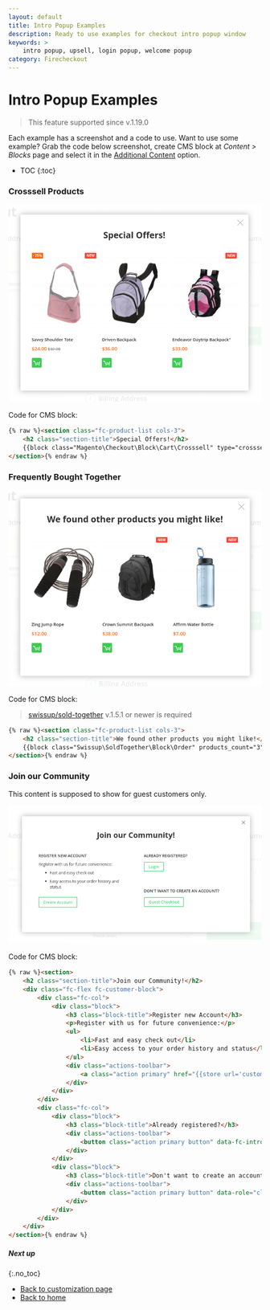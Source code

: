 ```yaml
---
layout: default
title: Intro Popup Examples
description: Ready to use examples for checkout intro popup window
keywords: >
    intro popup, upsell, login popup, welcome popup
category: Firecheckout
---
```


# Intro Popup Examples

> This feature supported since v.1.19.0

Each example has a screenshot and a code to use. Want to use some example?
Grab the code below screenshot, create CMS block at _Content > Blocks_ page
and select it in the
[Additional Content](/m2/extensions/firecheckout/configuration/#additional-content-section)
option.

* TOC
{:toc}

### Crosssell Products

![Crosssell Products](/images/m2/firecheckout/customization/use-cases/intro-popup-crosssell.png)

Code for CMS block:

```html
{% raw %}<section class="fc-product-list cols-3">
    <h2 class="section-title">Special Offers!</h2>
    {{block class="Magento\Checkout\Block\Cart\Crosssell" type="crosssell" template="Magento_Catalog::product/list/items.phtml"}}
</section>{% endraw %}
```

### Frequently Bought Together

![Soldtogether Products](/images/m2/firecheckout/customization/use-cases/intro-popup-sold-together.png)

Code for CMS block:

> [swissup/sold-together](/m2/extensions/soldtogether/) v.1.5.1 or newer
> is required

```html
{% raw %}<section class="fc-product-list cols-3">
    <h2 class="section-title">We found other products you might like!</h2>
    {{block class="Swissup\SoldTogether\Block\Order" products_count="3" type="crosssell" template="Magento_Catalog::product/list/items.phtml"}}
</section>{% endraw %}
```

### Join our Community

This content is supposed to show for guest customers only.

![Join our Community](/images/m2/firecheckout/customization/use-cases/intro-popup-join-us.png)

Code for CMS block:

```html
{% raw %}<section>
    <h2 class="section-title">Join our Community!</h2>
    <div class="fc-flex fc-customer-block">
        <div class="fc-col">
            <div class="block">
                <h3 class="block-title">Register new Account</h3>
                <p>Register with us for future convenience:</p>
                <ul>
                    <li>Fast and easy check out</li>
                    <li>Easy access to your order history and status</li>
                </ul>
                <div class="actions-toolbar">
                    <a class="action primary" href="{{store url='customer/account/create'}}">Create Account</a>
                </div>
            </div>
        </div>
        <div class="fc-col">
            <div class="block">
                <h3 class="block-title">Already registered?</h3>
                <div class="actions-toolbar">
                    <button class="action primary button" data-fc-intro-click=".action-auth-toggle">Login</button>
                </div>
            </div>
            <div class="block">
                <h3 class="block-title">Don't want to create an account?</h3>
                <div class="actions-toolbar">
                    <button class="action primary button" data-role="closeBtn">Guest Checkout</button>
                </div>
            </div>
        </div>
    </div>
</section>{% endraw %}
```

##### Next up
{:.no_toc}

 -  [Back to customization page](/m2/extensions/firecheckout/customization/)
 -  [Back to home](/m2/extensions/firecheckout/)
